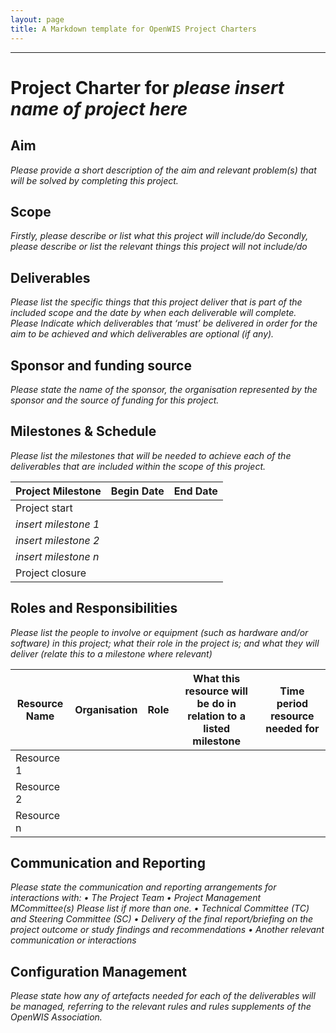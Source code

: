 ```yaml
---
layout: page
title: A Markdown template for OpenWIS Project Charters
---
```



---


# Project Charter for _please insert name of project here_
## Aim

_Please provide a short description of the aim and relevant problem(s) that will be solved by completing this project._
## Scope

_Firstly, please describe or list what this project will include/do_
_Secondly, please describe or list the relevant things this project will not include/do_
## Deliverables

_Please list the specific things that this project deliver that is part of the included scope and the date by when each deliverable will complete. Please Indicate which deliverables that ‘must’ be delivered in order for the aim to be achieved and which deliverables are optional (if any)._
## Sponsor and funding source

_Please state the name of the sponsor, the organisation represented by the sponsor and the source of funding for this project._

## Milestones & Schedule

_Please list the milestones that will be needed to achieve each of the deliverables that are included within the scope of this project._

|  Project Milestone  |  Begin Date  |  End Date  |
| ---------------------|---------------|-------------|
|  Project   start        |  
|  _insert milestone 1_|
|  _insert milestone 2_|
|  _insert milestone n_|
|  Project closure |

## Roles and Responsibilities

_Please list the people to involve or equipment (such as hardware and/or software) in this project; what their role in the project is; and what they will deliver (relate this to a milestone where relevant)_

Resource Name  |  Organisation  |  Role  | What this resource will be do in relation to a listed milestone | Time period resource needed for|
| ---------------------|---------------|-------------|-------------|-------------|
|  Resource 1 |    |    |  | |
|  Resource 2 |    |    |  | |
|  Resource n |    |    |  | |

## Communication and Reporting

_Please state the communication and reporting arrangements for interactions with:_
_•	The Project Team_
_•	Project Management MCommittee(s) Please list if more than one._
_•	Technical Committee (TC)  and Steering Committee (SC)_
_•	Delivery of the final report/briefing on the project outcome or study findings and recommendations_
_•	Another relevant communication or interactions_


## Configuration Management

_Please state how any of artefacts needed for each of the deliverables will be managed, referring to the relevant rules and rules supplements of the OpenWIS Association._
